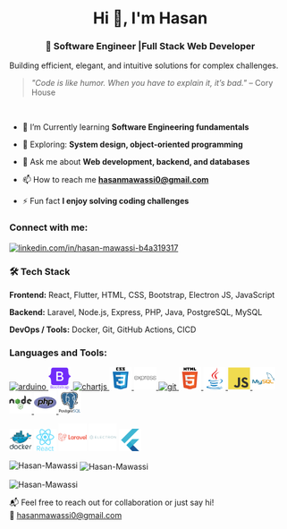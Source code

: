 <h1 align="center">Hi 👋, I'm Hasan</h1>
<h3 align="center"> 🚀 Software Engineer |Full Stack Web Developer </h3>  

Building efficient, elegant, and intuitive solutions for complex challenges.  

> *"Code is like humor. When you have to explain it, it’s bad."* – Cory House  





<p align="left"> <a href="https://twitter.com/" target="blank"><img src="https://img.shields.io/twitter/follow/?logo=twitter&style=for-the-badge" alt="" /></a> </p>

- 🔭 I’m Currently learning **Software Engineering fundamentals**

- 🧐 Exploring: **System design, object-oriented programming**

- 💬 Ask me about **Web development, backend, and databases**

- 📫 How to reach me **hasanmawassi0@gmail.com**

- ⚡ Fun fact **I enjoy solving coding challenges**

<h3 align="left">Connect with me:</h3>
<p align="left">
<a href="https://linkedin.com/in/hasan-mawassi/" target="blank">
<img align="center" src="https://raw.githubusercontent.com/rahuldkjain/github-profile-readme-generator/master/src/images/icons/Social/linked-in-alt.svg" alt="linkedin.com/in/hasan-mawassi-b4a319317" height="30" width="40" /></a>
</p>

<h3>🛠 Tech Stack</h3>
<p><strong>Frontend:</strong> React, Flutter, HTML, CSS, Bootstrap, Electron JS, JavaScript</p>
<p><strong>Backend:</strong> Laravel, Node.js, Express, PHP, Java, PostgreSQL, MySQL</p>
<p><strong>DevOps / Tools:</strong> Docker, Git, GitHub Actions, CICD</p>

<h3 align="left">Languages and Tools:</h3>
<p align="left"> <a href="https://www.arduino.cc/" target="_blank" rel="noreferrer"> <img src="https://cdn.worldvectorlogo.com/logos/arduino-1.svg" alt="arduino" width="40" height="40"/> </a> <a href="https://getbootstrap.com" target="_blank" rel="noreferrer"> <img src="https://raw.githubusercontent.com/devicons/devicon/master/icons/bootstrap/bootstrap-plain-wordmark.svg" alt="bootstrap" width="40" height="40"/> </a> <a href="https://www.chartjs.org" target="_blank" rel="noreferrer"> <img src="https://www.chartjs.org/media/logo-title.svg" alt="chartjs" width="40" height="40"/> </a> <a href="https://www.w3schools.com/css/" target="_blank" rel="noreferrer"> <img src="https://raw.githubusercontent.com/devicons/devicon/master/icons/css3/css3-original-wordmark.svg" alt="css3" width="40" height="40"/> </a> <a href="https://expressjs.com" target="_blank" rel="noreferrer"> <img src="https://raw.githubusercontent.com/devicons/devicon/master/icons/express/express-original-wordmark.svg" alt="express" width="40" height="40"/> </a> <a href="https://git-scm.com/" target="_blank" rel="noreferrer"> <img src="https://www.vectorlogo.zone/logos/git-scm/git-scm-icon.svg" alt="git" width="40" height="40"/> </a> <a href="https://www.w3.org/html/" target="_blank" rel="noreferrer"> <img src="https://raw.githubusercontent.com/devicons/devicon/master/icons/html5/html5-original-wordmark.svg" alt="html5" width="40" height="40"/> </a> <a href="https://www.java.com" target="_blank" rel="noreferrer"> <img src="https://raw.githubusercontent.com/devicons/devicon/master/icons/java/java-original.svg" alt="java" width="40" height="40"/> </a> <a href="https://developer.mozilla.org/en-US/docs/Web/JavaScript" target="_blank" rel="noreferrer"> <img src="https://raw.githubusercontent.com/devicons/devicon/master/icons/javascript/javascript-original.svg" alt="javascript" width="40" height="40"/> </a> <a href="https://www.mysql.com/" target="_blank" rel="noreferrer"> <img src="https://raw.githubusercontent.com/devicons/devicon/master/icons/mysql/mysql-original-wordmark.svg" alt="mysql" width="40" height="40"/> </a> <a href="https://nodejs.org" target="_blank" rel="noreferrer"> <img src="https://raw.githubusercontent.com/devicons/devicon/master/icons/nodejs/nodejs-original-wordmark.svg" alt="nodejs" width="40" height="40"/> </a> <a href="https://www.php.net" target="_blank" rel="noreferrer"> <img src="https://raw.githubusercontent.com/devicons/devicon/master/icons/php/php-original.svg" alt="php" width="40" height="40"/> </a> <a href="https://www.postgresql.org" target="_blank" rel="noreferrer"> <img src="https://raw.githubusercontent.com/devicons/devicon/master/icons/postgresql/postgresql-original-wordmark.svg" alt="postgresql" width="40" height="40"/> </a> 
  
</p>
  <p align="left">
<img src="https://raw.githubusercontent.com/devicons/devicon/master/icons/docker/docker-original-wordmark.svg" alt="docker" width="40" height="40"/> 
<img src="https://raw.githubusercontent.com/devicons/devicon/master/icons/react/react-original-wordmark.svg" alt="react" width="40" height="40"/> 
<img src="https://raw.githubusercontent.com/devicons/devicon/master/icons/laravel/laravel-original-wordmark.svg" alt="laravel" width="50" height="50"/>
<img src="https://raw.githubusercontent.com/devicons/devicon/master/icons/electron/electron-original-wordmark.svg" alt="electron" width="50" height="50"/> 
<img src="https://raw.githubusercontent.com/devicons/devicon/master/icons/flutter/flutter-original.svg" alt="flutter" width="40" height="40"/>


 
  
</p>

<p><img align="left" src="https://github-readme-stats.vercel.app/api/top-langs?username=Hasan-Mawassi&show_icons=true&locale=en&layout=compact" alt="Hasan-Mawassi" /></p>

<p>&nbsp;<img align="center" src="https://github-readme-stats.vercel.app/api?username=Hasan-Mawassi&show_icons=true&locale=en" alt="Hasan-Mawassi" /></p>

<p><img align="center" src="https://github-readme-streak-stats.herokuapp.com/?user=Hasan-Mawassi&" alt="Hasan-Mawassi" /></p>

📬 Feel free to reach out for collaboration or just say hi!  
📧 hasanmawassi0@gmail.com

